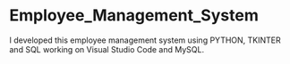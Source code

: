 # Employee_Management_System
I developed this employee management system using PYTHON, TKINTER and SQL working on Visual Studio Code and MySQL.
